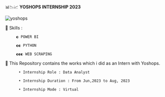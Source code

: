 📊📉📈 <b> YOSHOPS INTERNSHIP 2023 </b> 

![yoshops](https://github.com/ShyamashreeGhorai1/Yoshops-Data-Analyst-Internship-2023/assets/131132617/0f6a9052-6668-4253-b4d3-25863a55a56c)


 🧿 Skills :

         ◐ POWER BI
         
         ◐◐ PYTHON 

         ◐◐◐ WEB SCRAPING


🚀 This Repository contains the works which i did as an Intern with Yoshops.

          • Internship Role : Data Analyst
          
          • Internship Duration : From Jun,2023 to Aug, 2023
          
          • Internship Mode : Virtual
          

